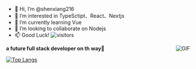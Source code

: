 - 👋 Hi, I’m @shenxiang216
- 👀 I’m interested in TypeSctipt、React、Nextjs
- 🌱 I’m currently learning Vue
- 💞️ I’m looking to collaborate on Nodejs
- 📫 Good Luck!
 ![visitors](https://visitor-badge.glitch.me/badge?page_id=shenxiang216)
<img align="right" alt="GIF" src="https://media.giphy.com/media/HoffxyN8ghVuw/giphy.gif" />
 
**a future full stack developer on th way🚀**

[![Top Langs](https://github-readme-stats.vercel.app/api/top-langs/?username=shenxiang216&hide=HTML&layout=compact)](https://github.com/anuraghazra/github-readme-stats)

